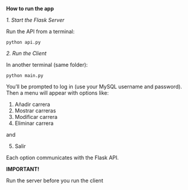 **How to run the app**

_1. Start the Flask Server_

Run the API from a terminal:
```
python api.py
```

_2. Run the Client_

In another terminal (same folder):
```
python main.py
```

You’ll be prompted to log in (use your MySQL username and password).
Then a menu will appear with options like:

1. Añadir carrera
2. Mostrar carreras
3. Modificar carrera
4. Eliminar carrera

and

5. Salir

Each option communicates with the Flask API.



**IMPORTANT!**

Run the server before you run the client
